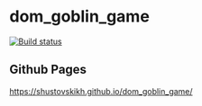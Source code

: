 # dom_goblin_game

[![Build status](https://ci.appveyor.com/api/projects/status/j2hxk39ktig775f5?svg=true)](https://ci.appveyor.com/project/Shustovskikh/dom-goblin-game-22fd6)

## Github Pages

https://shustovskikh.github.io/dom_goblin_game/
